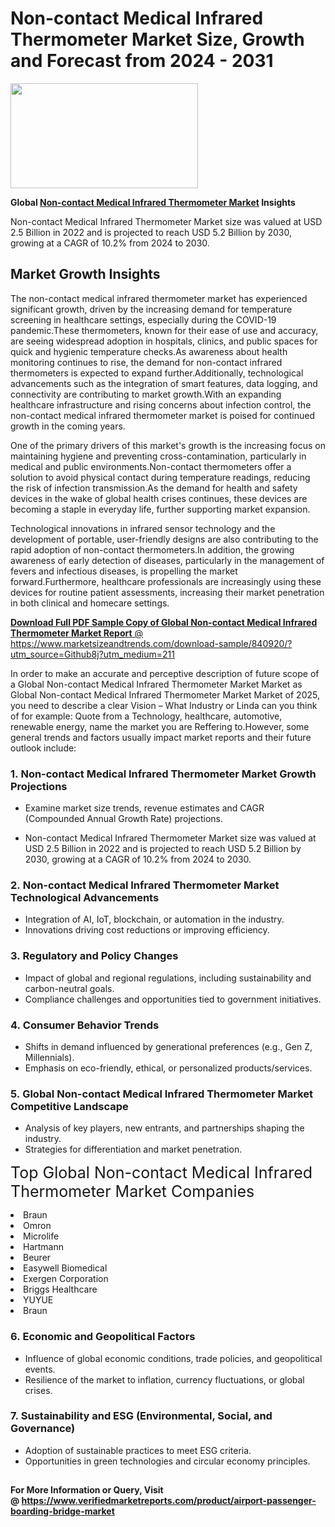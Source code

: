 <H1>Non-contact Medical Infrared Thermometer Market Size, Growth and Forecast from 2024 - 2031</H1><img class="aligncenter size-medium wp-image-584254" src="https://thirdeyenews.in/wp-content/uploads/2024/09/Global-Market-Research-300x168.jpeg" alt="" width="300" height="168" /><p><strong>Global&nbsp;<a href="https://www.marketsizeandtrends.com/download-sample/840920/?utm_source=Github8j?utm_medium=211">Non-contact Medical Infrared Thermometer Market</a> Insights</strong></p><p>Non-contact Medical Infrared Thermometer Market size was valued at USD 2.5 Billion in 2022 and is projected to reach USD 5.2 Billion by 2030, growing at a CAGR of 10.2% from 2024 to 2030.</p><p><h2>Market Growth Insights</h2> <p>The non-contact medical infrared thermometer market has experienced significant growth, driven by the increasing demand for temperature screening in healthcare settings, especially during the COVID-19 pandemic.These thermometers, known for their ease of use and accuracy, are seeing widespread adoption in hospitals, clinics, and public spaces for quick and hygienic temperature checks.As awareness about health monitoring continues to rise, the demand for non-contact infrared thermometers is expected to expand further.Additionally, technological advancements such as the integration of smart features, data logging, and connectivity are contributing to market growth.With an expanding healthcare infrastructure and rising concerns about infection control, the non-contact medical infrared thermometer market is poised for continued growth in the coming years.</p> <p><a href="#"></a></p> <p>One of the primary drivers of this market's growth is the increasing focus on maintaining hygiene and preventing cross-contamination, particularly in medical and public environments.Non-contact thermometers offer a solution to avoid physical contact during temperature readings, reducing the risk of infection transmission.As the demand for health and safety devices in the wake of global health crises continues, these devices are becoming a staple in everyday life, further supporting market expansion.</p> <p>Technological innovations in infrared sensor technology and the development of portable, user-friendly designs are also contributing to the rapid adoption of non-contact thermometers.In addition, the growing awareness of early detection of diseases, particularly in the management of fevers and infectious diseases, is propelling the market forward.Furthermore, healthcare professionals are increasingly using these devices for routine patient assessments, increasing their market penetration in both clinical and homecare settings.</p> <p><a href="#"></p><p><span class=""><strong>Download Full PDF Sample Copy of Global Non-contact Medical Infrared Thermometer Market Report</strong> @ <a href="https://www.marketsizeandtrends.com/download-sample/840920/?utm_source=Github8j?utm_medium=211" target="_blank">https://www.marketsizeandtrends.com/download-sample/840920/?utm_source=Github8j?utm_medium=211</a></span></p><p>In order to make an accurate and perceptive description of future scope of a Global&nbsp;Non-contact Medical Infrared Thermometer Market Market as Global&nbsp;Non-contact Medical Infrared Thermometer Market Market of 2025, you need to describe a clear Vision &ndash; What Industry or Linda can you think of for example: Quote from a Technology, healthcare, automotive, renewable energy, name the market you are Reffering to.However, some general trends and factors usually impact market reports and their future outlook include:</p><h3>1.&nbsp;<strong>Non-contact Medical Infrared Thermometer Market Growth Projections</strong></h3><ul><li>Examine market size trends, revenue estimates and CAGR (Compounded Annual Growth Rate) projections.</li><li><p>Non-contact Medical Infrared Thermometer Market size was valued at USD 2.5 Billion in 2022 and is projected to reach USD 5.2 Billion by 2030, growing at a CAGR of 10.2% from 2024 to 2030.</p></li></ul><h3>2.&nbsp;<strong>Non-contact Medical Infrared Thermometer Market Technological Advancements</strong></h3><ul><li>Integration of AI, IoT, blockchain, or automation in the industry.</li><li>Innovations driving cost reductions or improving efficiency.</li></ul><h3>3.&nbsp;<strong>Regulatory and Policy Changes</strong></h3><ul><li>Impact of global and regional regulations, including sustainability and carbon-neutral goals.</li><li>Compliance challenges and opportunities tied to government initiatives.</li></ul><h3>4.&nbsp;<strong>Consumer Behavior Trends</strong></h3><ul><li>Shifts in demand influenced by generational preferences (e.g., Gen Z, Millennials).</li><li>Emphasis on eco-friendly, ethical, or personalized products/services.</li></ul><h3>5.&nbsp;<strong>Global Non-contact Medical Infrared Thermometer Market Competitive Landscape</strong></h3><ul><li>Analysis of key players, new entrants, and partnerships shaping the industry.</li><li>Strategies for differentiation and market penetration.</li></ul><p data-pm-slice="1 1 []"><span style="color: inherit; font-family: inherit; font-size: 25px;">Top Global Non-contact Medical Infrared Thermometer Market Companies</span></p><div class="" data-test-id=""><p><li>Braun</li><li> Omron</li><li> Microlife</li><li> Hartmann</li><li> Beurer</li><li> Easywell Biomedical</li><li> Exergen Corporation</li><li> Briggs Healthcare</li><li> YUYUE</li><li> Braun</li></p></div><h3>6.&nbsp;<strong>Economic and Geopolitical Factors</strong></h3><ul><li>Influence of global economic conditions, trade policies, and geopolitical events.</li><li>Resilience of the market to inflation, currency fluctuations, or global crises.</li></ul><h3>7.&nbsp;<strong>Sustainability and ESG (Environmental, Social, and Governance)</strong></h3><ul><li>Adoption of sustainable practices to meet ESG criteria.</li><li>Opportunities in green technologies and circular economy principles.</li></ul><h2><strong style="font-size: 14px;">For More Information or Query, Visit @&nbsp;</strong><a style="background-color: #ffffff; font-size: 14px;" href="https://www.marketsizeandtrends.com/report/non-contact-medical-infrared-thermometer-market/" target="_blank">https://www.verifiedmarketreports.com/product/airport-passenger-boarding-bridge-market</a></h2>